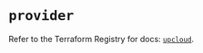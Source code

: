 # `provider`

Refer to the Terraform Registry for docs: [`upcloud`](https://registry.terraform.io/providers/upcloudltd/upcloud/5.30.0/docs).
